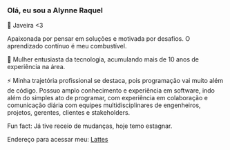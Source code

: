 ### Olá, eu sou a Alynne Raquel 

🔭 Javeira <3

Apaixonada por pensar em soluções e motivada por desafios.
O aprendizado contínuo é meu combustível.

🌱 Mulher entusiasta da tecnologia, acumulando mais de 10 anos de experiência na área.

⚡ Minha trajetória profissional se destaca, pois programação vai muito além de código. Possuo amplo conhecimento e experiência em software, indo além do simples ato de programar, com experiência em colaboração e comunicação diária com equipes multidisciplinares de engenheiros, projetos, gerentes, clientes e stakeholders.

Fun fact: Já tive receio de mudanças, hoje temo estagnar. 

Endereço para acessar meu:  [Lattes](https://lattes.cnpq.br/3605688074357871)

